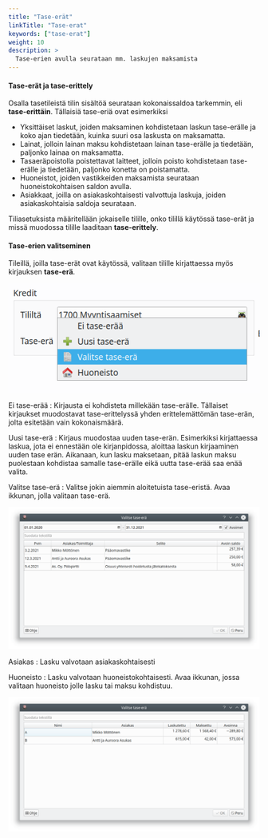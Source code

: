 ```yaml
---
title: "Tase-erät"
linkTitle: "Tase-erat"
keywords: ["tase-erat"]
weight: 10
description: >
  Tase-erien avulla seurataan mm. laskujen maksamista
---
```


#### Tase-erät ja tase-erittely

Osalla tasetileistä tilin sisältöä seurataan kokonaissaldoa tarkemmin, eli **tase-erittäin**. Tällaisiä tase-eriä ovat esimerkiksi

- Yksittäiset laskut, joiden maksaminen kohdistetaan laskun tase-erälle ja koko ajan tiedetään, kuinka suuri osa laskusta on maksamatta.
- Lainat, jolloin lainan maksu kohdistetaan lainan tase-erälle ja tiedetään, paljonko lainaa on maksamatta.
- Tasaeräpoistolla poistettavat laitteet, jolloin poisto kohdistetaan tase-erälle ja tiedetään, paljonko konetta on poistamatta.
- Huoneistot, joiden vastikkeiden maksamista seurataan huoneistokohtaisen saldon avulla.
- Asiakkaat, joilla on asiakaskohtaisesti valvottuja laskuja, joiden asiakaskohtaisia saldoja seurataan.

Tiliasetuksista määritellään jokaiselle tilille, onko tilillä käytössä tase-erät ja missä muodossa tilille laaditaan **tase-erittely**.

#### Tase-erien valitseminen

Tileillä, joilla tase-erät ovat käytössä, valitaan tilille kirjattaessa myös kirjauksen **tase-erä**.

![](/img/fi/kirjaus/siirto/eracombo.png)

Ei tase-erää
: Kirjausta ei kohdisteta millekään tase-erälle. Tällaiset kirjaukset muodostavat tase-erittelyssä yhden erittelemättömän tase-erän, jolta esitetään vain kokonaismäärä.

Uusi tase-erä
: Kirjaus muodostaa uuden tase-erän. Esimerkiksi kirjattaessa laskua, jota ei ennestään ole kirjanpidossa, aloittaa laskun kirjaaminen uuden tase erän. Aikanaan, kun lasku maksetaan, pitää laskun maksu puolestaan kohdistaa samalle tase-erälle eikä uutta tase-erää saa enää valita.

Valitse tase-erä
: Valitse jokin aiemmin aloitetuista tase-eristä. Avaa ikkunan, jolla valitaan tase-erä.

![](/img/fi/kirjaus/siirto/eradlg.png)

Asiakas
: Lasku valvotaan asiakaskohtaisesti

Huoneisto
: Lasku valvotaan huoneistokohtaisesti. Avaa ikkunan, jossa valitaan huoneisto jolle lasku tai maksu kohdistuu.

![](/img/fi/kirjaus/siirto/huoneistodlg.png)
